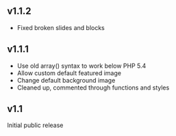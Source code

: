 ## v1.1.2

* Fixed broken slides and blocks

## v1.1.1

* Use old array() syntax to work below PHP 5.4
* Allow custom default featured image
* Change default background image
* Cleaned up, commented through functions and styles

## v1.1

Initial public release
